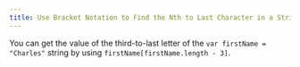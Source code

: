 ```yaml
---
title: Use Bracket Notation to Find the Nth to Last Character in a String
---
```

You can get the value of the third-to-last letter of the `var firstName = "Charles"` string by using `firstName[firstName.length - 3]`.